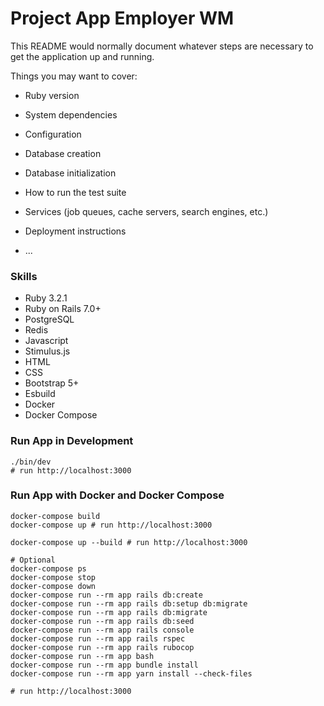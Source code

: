 # Project App Employer WM

This README would normally document whatever steps are necessary to get the
application up and running.

Things you may want to cover:

* Ruby version

* System dependencies

* Configuration

* Database creation

* Database initialization

* How to run the test suite

* Services (job queues, cache servers, search engines, etc.)

* Deployment instructions

* ...

### Skills

- Ruby 3.2.1
- Ruby on Rails 7.0+
- PostgreSQL
- Redis
- Javascript
- Stimulus.js
- HTML
- CSS
- Bootstrap 5+
- Esbuild
- Docker
- Docker Compose

### Run App in Development

```shell
./bin/dev
# run http://localhost:3000
```

### Run App with Docker and Docker Compose

```shell
docker-compose build
docker-compose up # run http://localhost:3000
 
docker-compose up --build # run http://localhost:3000

# Optional
docker-compose ps
docker-compose stop
docker-compose down
docker-compose run --rm app rails db:create
docker-compose run --rm app rails db:setup db:migrate 
docker-compose run --rm app rails db:migrate 
docker-compose run --rm app rails db:seed 
docker-compose run --rm app rails console
docker-compose run --rm app rails rspec
docker-compose run --rm app rails rubocop
docker-compose run --rm app bash
docker-compose run --rm app bundle install
docker-compose run --rm app yarn install --check-files 

# run http://localhost:3000
```